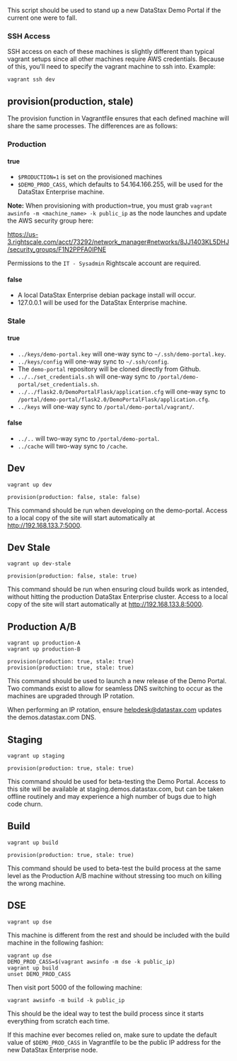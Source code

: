 This script should be used to stand up a new DataStax Demo Portal
if the current one were to fall.

### SSH Access

SSH access on each of these machines is slightly different than typical vagrant
setups since all other machines require AWS credentials. Because of this, you'll
need to specify the vagrant machine to ssh into. Example:

    vagrant ssh dev

## provision(production, stale)

The provision function in Vagrantfile ensures that each defined machine will
share the same processes. The differences are as follows:

### Production

#### true

* `$PRODUCTION=1` is set on the provisioned machines
* `$DEMO_PROD_CASS`, which defaults to 54.164.166.255, will be used for the
DataStax Enterprise machine.

**Note:** When provisioning with production=true, you must grab
`vagrant awsinfo -m <machine_name> -k public_ip` as the node launches and update
the AWS security group here:

https://us-3.rightscale.com/acct/73292/network_manager#networks/8JJ1403KL5DHJ/security_groups/F1N2PPFA0IPNE

Permissions to the `IT - Sysadmin` Rightscale account are required.

#### false

* A local DataStax Enterprise debian package install will occur.
* 127.0.0.1 will be used for the DataStax Enterprise machine.

### Stale

#### true

* `../keys/demo-portal.key` will one-way sync to `~/.ssh/demo-portal.key`.
* `../keys/config` will one-way sync to `~/.ssh/config`.
* The `demo-portal` repository will be cloned directly from Github.
* `../../set_credentials.sh` will one-way sync to
`/portal/demo-portal/set_credentials.sh`.
* `../../flask2.0/DemoPortalFlask/application.cfg` will one-way sync to
`/portal/demo-portal/flask2.0/DemoPortalFlask/application.cfg`.
* `../keys` will one-way sync to `/portal/demo-portal/vagrant/`.

#### false

* `../..` will two-way sync to `/portal/demo-portal`.
* `../cache` will two-way sync to `/cache`.

## Dev

    vagrant up dev

    provision(production: false, stale: false)

This command should be run when developing on the demo-portal. Access to a local
copy of the site will start automatically at http://192.168.133.7:5000.

## Dev Stale

    vagrant up dev-stale

    provision(production: false, stale: true)

This command should be run when ensuring cloud builds work as intended, without
hitting the production DataStax Enterprise cluster. Access to a local
copy of the site will start automatically at http://192.168.133.8:5000.

## Production A/B

    vagrant up production-A
    vagrant up production-B

    provision(production: true, stale: true)
    provision(production: true, stale: true)

This command should be used to launch a new release of the Demo Portal. Two
commands exist to allow for seamless DNS switching to occur as the machines
are upgraded through IP rotation.

When performing an IP rotation, ensure helpdesk@datastax.com updates the
demos.datastax.com DNS.

## Staging

    vagrant up staging

    provision(production: true, stale: true)

This command should be used for beta-testing the Demo Portal. Access to this
site will be available at staging.demos.datastax.com, but can be taken offline
routinely and may experience a high number of bugs due to high code churn.

## Build

    vagrant up build

    provision(production: true, stale: true)

This command should be used to beta-test the build process at the same level as
the Production A/B machine without stressing too much on killing the wrong
machine.

## DSE

    vagrant up dse

This machine is different from the rest and should be included with the build
machine in the following fashion:

    vagrant up dse
    DEMO_PROD_CASS=$(vagrant awsinfo -m dse -k public_ip)
    vagrant up build
    unset DEMO_PROD_CASS

Then visit port 5000 of the following machine:

    vagrant awsinfo -m build -k public_ip

This should be the ideal way to test the build process since it starts
everything from scratch each time.

If this machine ever becomes relied on, make sure to update the default value
of `$DEMO_PROD_CASS` in Vagrantfile to be the public IP address for the new
DataStax Enterprise node.
